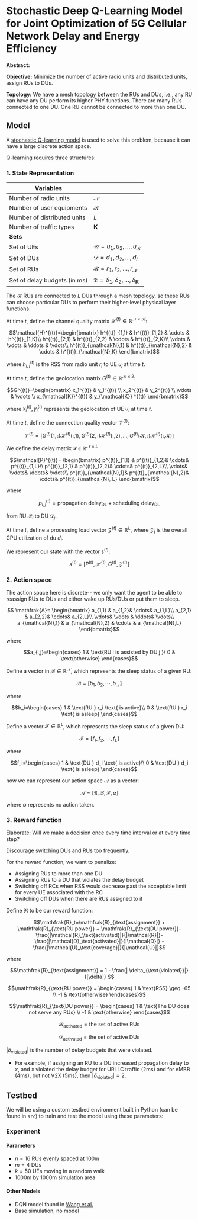 # Stochastic Deep Q-Learning Model for Joint Optimization of 5G Cellular Network Delay and Energy Efficiency

**Abstract:** 

**Objective:** Minimize the number of active radio units and distributed units, assign RUs to DUs.

**Topology:** We have a mesh topology between the RUs and DUs, i.e., any RU can have any DU perform its higher PHY functions. There are many RUs connected to one DU. One RU cannot be connected to more than one DU.
## Model
A [stochastic Q-learning model](https://arxiv.org/abs/2405.10310) is used to solve this problem, because it can have a large discrete action space.

Q-learning requires three structures:
### 1. State Representation

| Variables                    |                                                              |
| ---------------------------- | ------------------------------------------------------------ |
| Number of radio units        | $\mathcal{N}$                                                |
| Number of user equipments    | $\mathcal{K}$                                                |
| Number of distributed units  | $L$                                                          |
| Number of traffic types      | $\mathbf{K}$                                                 |
| **Sets**                     |                                                              |
| Set of UEs                   | $\mathcal{U}=u_1, u_2, \dots, u_{\mathcal{K}}$               |
| Set of DUs                   | $\mathcal{D} = d_1,d_2,\dots,d_{L}$                          |
| Set of RUs                   | $\mathcal{R}=r_1,r_2,\dots,r_{\mathcal{N}}$                  |
| Set of delay budgets (in ms) | $\mathfrak{D} = \delta_1,\delta_2,\dots,\delta_{\mathbf{K}}$ |

The $\mathcal{K}$ RUs are connected to $L$ DUs through a mesh topology, so these RUs can choose particular DUs to perform their higher-level physical layer functions.

At time $t$, define the channel quality matrix $\mathcal{H}^{(t)} \in \mathbb{R}^{\mathcal{N} \times \mathcal{K}}$:

```math
\mathcal{H}^{(t)}=\begin{bmatrix}
h^{(t)}_{1,1} &  h^{(t)}_{1,2} &  \cdots &  h^{(t)}_{1,K}\\
h^{(t)}_{2,1} &  h^{(t)}_{2,2} &  \cdots &  h^{(t)}_{2,K}\\
\vdots  &  \vdots &  \ddots &  \vdots\\
h^{(t)}_{\mathcal{N},1} &  h^{(t)}_{\mathcal{N},2} & \cdots & h^{(t)}_{\mathcal{N},K}
\end{bmatrix}
```
where $h^{(t)}_{i,j}$ is the RSS from radio unit $r_i$ to UE $u_j$ at time $t$.

At time $t$, define the geolocation matrix $G^{(t)} \in \mathbb{R}^{\mathcal{K} \times 2}$:

```math
G^{(t)}=\begin{bmatrix}
x_1^{(t)} & y_1^{(t)} \\
x_2^{(t)} & y_2^{(t)} \\
\vdots & \vdots  \\
x_{\mathcal{K}}^{(t)} & y_{\mathcal{K}} ^{(t)}
\end{bmatrix}
```
where $x_i^{(t)}, y_i^{(t)}$ represents the geolocation of UE $u_i$ at time $t$.

At time $t$, define the connection quality vector $\mathcal{V}^{(t)}$:

```math
\mathcal{V}^{(t)}=[G^{(t)}(1,:)\mathcal{H}^{(t)}(:,1),G^{(t)}(2,:) \mathcal{H}^{(t)}(:,2),
\dots,
G^{(t)}(\mathcal{K},:) \mathcal{H}^{(t)}(:,\mathcal{K})]
```

We define the delay matrix $\mathcal{P} \in \mathbb{R}^{\mathcal{N} \times L}$
```math
\mathcal{P}^{(t)}=
\begin{bmatrix}
p^{(t)}_{1,1} &  p^{(t)}_{1,2}&  \cdots&  p^{(t)}_{1,L}\\
p^{(t)}_{2,1} &  p^{(t)}_{2,2}&  \cdots&  p^{(t)}_{2,L}\\
 \vdots&  \vdots&  \ddots&  \vdots\\
 p^{(t)}_{\mathcal{N},1}&  p^{(t)}_{\mathcal{N},2}&  \cdots& p^{(t)}_{\mathcal{N}, L}
\end{bmatrix}
```
where 

```math
p^{(t)}_{i,j}=\text{propagation delay}_\text{DL} + \text{scheduling delay}_\text{DL}
```
from RU $\mathcal{R}_i$ to DU $\mathcal{D}_j$.

At time $t$, define a processing load vector $\mathcal{Z}^{(t)} \in \mathbb{R}^L$, where $\mathcal{Z}_i$ is the overall CPU utilization of du $d_i$.


We represent our state with the vector $s^{(t)}$:
```math
s^{(t)}=
[
P^{(t)},
\mathcal{H}^{(t)},
G^{(t)},
\mathcal{Z}^{(t)}
]
```
### 2. Action space
The action space here is discrete-- we only want the agent to be able to reassign RUs to DUs and either wake up RUs/DUs or put them to sleep.
```math
 \mathfrak{A}= 
 \begin{bmatrix} 
 a_{1,1} & a_{1,2}& \cdots& a_{1,L}\\ a_{2,1} & a_{2,2}& \cdots& a_{2,L}\\ \vdots& \vdots & \ddots& \vdots\\ a_{\mathcal{N},1} & a_{\mathcal{N},2} & \cdots & a_{\mathcal{N},L} 
 \end{bmatrix}
```
 where 
 ```math
 a_{i,j}=\begin{cases} 1 & \text{RU i is assisted by DU j }\ 0 & \text{otherwise} \end{cases}
 ```

Define a vector in $\mathcal{B} \in \mathbb{R}^{\mathcal{N}}$, which represents the sleep status of a given RU:

```math
\mathcal{B}=[b_1,b_2,\cdots,b_{\mathcal{N}}]
```

where
```math
b_i=\begin{cases}
1 & \text{RU } r_i \text{ is active}\\
0 & \text{RU } r_i \text{ is asleep}
\end{cases}
```
Define a vector $\mathcal{F} \in \mathbb{R}^{L}$, which represents the sleep status of a given DU:
```math
\mathcal{F}=[f_1,f_2,\cdots,f_L]
```

where
```math
f_i=\begin{cases}
1 & \text{DU } d_i \text{ is active}\\
0 & \text{DU } d_i \text{ is asleep}
\end{cases}
```
now we can represent our action space $\mathcal{A}$ as a vector:

```math
\mathcal{A}=[\mathfrak{A},\mathcal{B},\mathcal{F}, \emptyset]
```

where $\emptyset$ represents no action taken.

### 3. Reward function
Elaborate: Will we make a decision once every time interval or at every time step?

Discourage switching DUs and RUs too frequently.

For the reward function, we want to penalize:
- Assigning RUs to more than one DU
- Assigning RUs to a DU that violates the delay budget 
- Switching off RCs when RSS would decrease past the acceptable limit for every UE associated with the RC
- Switching off DUs when there are RUs assigned to it

Define $\mathfrak{R}$ to be our reward function:
```math
\mathfrak{R}_t=\mathfrak{R}_{\text{assignment}} + \mathfrak{R}_{\text{RU power}} + \mathfrak{R}_{\text{DU power}}-\frac{|\mathcal{R}_\text{activated}|}{|\mathcal{R}|}-\frac{|\mathcal{D}_\text{activated}|}{|\mathcal{D}|} - \frac{|\mathcal{U}_\text{coverage}|}{|\mathcal{U}|}
```
where
```math
\mathfrak{R}_{\text{assignment}} = 1 -  \frac{| \delta_{\text{violated}}|}{|\delta|} 
```
```math
\mathfrak{R}_{\text{RU power}} = \begin{cases}
1 & \text{RSS} \geq -65 \\
-1 & \text{otherwise}
\end{cases}
```
```math
\mathfrak{R}_{\text{DU power}} = \begin{cases}
1 & \text{The DU does not serve any RUs} \\
-1 & \text{otherwise}
\end{cases}
```
```math
\mathcal{R}_\text{activated}=\text{the set of active RUs}
```
```math
\mathcal{D}_\text{activated}=\text{the set of active DUs}
```

$| \delta_{\text{violated}} |$ is the number of delay budgets that were violated.
- For example, if assigning an RU to a DU increased propagation delay to $x$, and $x$ violated the delay budget for URLLC traffic (2ms) and for eMBB (4ms), but not V2X (5ms), then $|\delta_{\text{violated}}|=2$.
## Testbed
We will be using a custom testbed environment built in Python (can be found in `src`) to train and test the model using these parameters:

### Experiment
#### Parameters
- $n=16$ RUs evenly spaced at 100m
- $m=4$ DUs
- $k=50$ UEs moving in a random walk
- 1000m by 1000m simulation area

#### Other Models
- DQN model found in [Wang et al.](https://ieeexplore.ieee.org/document/10942980)
- Base simulation, no model